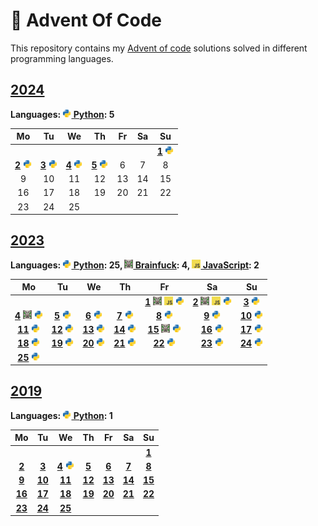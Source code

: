 # 🎄 Advent Of Code

This repository contains my [Advent of code](https://adventofcode.com) solutions solved in different programming languages.

## [2024](https://adventofcode.com/2024)

**Languages: [<img height="14" alt="py" src="languages/py/lib/meta/logo.svg"/> Python](languages/py/2024): 5**

| Mo | Tu | We | Th | Fr | Sa | Su |
| :-: | :-: | :-: | :-: | :-: | :-: | :-: |
|  |   |   |   |   |  | **[1](https://adventofcode.com/2024/day/1)** [<img height="14" alt="py" src="languages/py/lib/meta/logo.svg"/>](languages/py/2024/01_HistorianHysteria.py) |
| **[2](https://adventofcode.com/2024/day/2)** [<img height="14" alt="py" src="languages/py/lib/meta/logo.svg"/>](languages/py/2024/02_RedNosedReports.py)| **[3](https://adventofcode.com/2024/day/3)** [<img height="14" alt="py" src="languages/py/lib/meta/logo.svg"/>](languages/py/2024/03_MullItOver.py)| **[4](https://adventofcode.com/2024/day/4)** [<img height="14" alt="py" src="languages/py/lib/meta/logo.svg"/>](languages/py/2024/04_CeresSearch.py)| **[5](https://adventofcode.com/2024/day/5)** [<img height="14" alt="py" src="languages/py/lib/meta/logo.svg"/>](languages/py/2024/05_PrintQueue.py)| 6 | 7 | 8  |
| 9 | 10 | 11 | 12 | 13 | 14 | 15  |
| 16 | 17 | 18 | 19 | 20 | 21 | 22  |
| 23 | 24 | 25 |   |   |   |   |


## [2023](https://adventofcode.com/2023)

**Languages: [<img height="14" alt="py" src="languages/py/lib/meta/logo.svg"/> Python](languages/py/2023): 25, [<img height="14" alt="bf" src="languages/bf/lib/meta/logo.svg"/> Brainfuck](languages/bf/2023): 4, [<img height="14" alt="js" src="languages/js/lib/meta/logo.svg"/> JavaScript](languages/js/2023): 2**

| Mo | Tu | We | Th | Fr | Sa | Su |
| :-: | :-: | :-: | :-: | :-: | :-: | :-: |
|  |   |   |  | **[1](https://adventofcode.com/2023/day/1)** [<img height="14" alt="bf" src="languages/bf/lib/meta/logo.svg"/>](languages/bf/2023/01_Trebuchet.bf) [<img height="14" alt="js" src="languages/js/lib/meta/logo.svg"/>](languages/js/2023/01_Trebuchet.js) [<img height="14" alt="py" src="languages/py/lib/meta/logo.svg"/>](languages/py/2023/01_Trebuchet.py)| **[2](https://adventofcode.com/2023/day/2)** [<img height="14" alt="bf" src="languages/bf/lib/meta/logo.svg"/>](languages/bf/2023/02_CubeConundrum.bf) [<img height="14" alt="js" src="languages/js/lib/meta/logo.svg"/>](languages/js/2023/02_CubeConundrum.js) [<img height="14" alt="py" src="languages/py/lib/meta/logo.svg"/>](languages/py/2023/02_CubeConundrum.py)| **[3](https://adventofcode.com/2023/day/3)** [<img height="14" alt="py" src="languages/py/lib/meta/logo.svg"/>](languages/py/2023/03_GearRatios.py) |
| **[4](https://adventofcode.com/2023/day/4)** [<img height="14" alt="bf" src="languages/bf/lib/meta/logo.svg"/>](languages/bf/2023/04_Scratchcards.bf) [<img height="14" alt="py" src="languages/py/lib/meta/logo.svg"/>](languages/py/2023/04_Scratchcards.py)| **[5](https://adventofcode.com/2023/day/5)** [<img height="14" alt="py" src="languages/py/lib/meta/logo.svg"/>](languages/py/2023/05_IfYouGiveASeedAFertilizer.py)| **[6](https://adventofcode.com/2023/day/6)** [<img height="14" alt="py" src="languages/py/lib/meta/logo.svg"/>](languages/py/2023/06_WaitForIt.py)| **[7](https://adventofcode.com/2023/day/7)** [<img height="14" alt="py" src="languages/py/lib/meta/logo.svg"/>](languages/py/2023/07_CamelCards.py)| **[8](https://adventofcode.com/2023/day/8)** [<img height="14" alt="py" src="languages/py/lib/meta/logo.svg"/>](languages/py/2023/08_HauntedWasteland.py)| **[9](https://adventofcode.com/2023/day/9)** [<img height="14" alt="py" src="languages/py/lib/meta/logo.svg"/>](languages/py/2023/09_MirageMaintenance.py)| **[10](https://adventofcode.com/2023/day/10)** [<img height="14" alt="py" src="languages/py/lib/meta/logo.svg"/>](languages/py/2023/10_PipeMaze.py) |
| **[11](https://adventofcode.com/2023/day/11)** [<img height="14" alt="py" src="languages/py/lib/meta/logo.svg"/>](languages/py/2023/11_CosmicExpansion.py)| **[12](https://adventofcode.com/2023/day/12)** [<img height="14" alt="py" src="languages/py/lib/meta/logo.svg"/>](languages/py/2023/12_HotSprings.py)| **[13](https://adventofcode.com/2023/day/13)** [<img height="14" alt="py" src="languages/py/lib/meta/logo.svg"/>](languages/py/2023/13_PointofIncidence.py)| **[14](https://adventofcode.com/2023/day/14)** [<img height="14" alt="py" src="languages/py/lib/meta/logo.svg"/>](languages/py/2023/14_ParabolicReflectorDish.py)| **[15](https://adventofcode.com/2023/day/15)** [<img height="14" alt="bf" src="languages/bf/lib/meta/logo.svg"/>](languages/bf/2023/15_LensLibrary.bf) [<img height="14" alt="py" src="languages/py/lib/meta/logo.svg"/>](languages/py/2023/15_LensLibrary.py)| **[16](https://adventofcode.com/2023/day/16)** [<img height="14" alt="py" src="languages/py/lib/meta/logo.svg"/>](languages/py/2023/16_TheFloorWillBeLava.py)| **[17](https://adventofcode.com/2023/day/17)** [<img height="14" alt="py" src="languages/py/lib/meta/logo.svg"/>](languages/py/2023/17_ClumsyCrucible.py) |
| **[18](https://adventofcode.com/2023/day/18)** [<img height="14" alt="py" src="languages/py/lib/meta/logo.svg"/>](languages/py/2023/18_LavaductLagoon.py)| **[19](https://adventofcode.com/2023/day/19)** [<img height="14" alt="py" src="languages/py/lib/meta/logo.svg"/>](languages/py/2023/19_Aplenty.py)| **[20](https://adventofcode.com/2023/day/20)** [<img height="14" alt="py" src="languages/py/lib/meta/logo.svg"/>](languages/py/2023/20_PulsePropagation.py)| **[21](https://adventofcode.com/2023/day/21)** [<img height="14" alt="py" src="languages/py/lib/meta/logo.svg"/>](languages/py/2023/21_StepCounter.py)| **[22](https://adventofcode.com/2023/day/22)** [<img height="14" alt="py" src="languages/py/lib/meta/logo.svg"/>](languages/py/2023/22_SandSlabs.py)| **[23](https://adventofcode.com/2023/day/23)** [<img height="14" alt="py" src="languages/py/lib/meta/logo.svg"/>](languages/py/2023/23_ALongWalk.py)| **[24](https://adventofcode.com/2023/day/24)** [<img height="14" alt="py" src="languages/py/lib/meta/logo.svg"/>](languages/py/2023/24_NeverTellMeTheOdds.py) |
| **[25](https://adventofcode.com/2023/day/25)** [<img height="14" alt="py" src="languages/py/lib/meta/logo.svg"/>](languages/py/2023/25_Snowverload.py)|   |   |   |   |   |   |


## [2019](https://adventofcode.com/2019)

**Languages: [<img height="14" alt="py" src="languages/py/lib/meta/logo.svg"/> Python](languages/py/2019): 1**

| Mo | Tu | We | Th | Fr | Sa | Su |
| :-: | :-: | :-: | :-: | :-: | :-: | :-: |
|  |   |   |   |   |  | **[1](https://adventofcode.com/2019/day/1)**  |
| **[2](https://adventofcode.com/2019/day/2)** | **[3](https://adventofcode.com/2019/day/3)** | **[4](https://adventofcode.com/2019/day/4)** [<img height="14" alt="py" src="languages/py/lib/meta/logo.svg"/>](languages/py/2019/04_SecureContainer.py)| **[5](https://adventofcode.com/2019/day/5)** | **[6](https://adventofcode.com/2019/day/6)** | **[7](https://adventofcode.com/2019/day/7)** | **[8](https://adventofcode.com/2019/day/8)**  |
| **[9](https://adventofcode.com/2019/day/9)** | **[10](https://adventofcode.com/2019/day/10)** | **[11](https://adventofcode.com/2019/day/11)** | **[12](https://adventofcode.com/2019/day/12)** | **[13](https://adventofcode.com/2019/day/13)** | **[14](https://adventofcode.com/2019/day/14)** | **[15](https://adventofcode.com/2019/day/15)**  |
| **[16](https://adventofcode.com/2019/day/16)** | **[17](https://adventofcode.com/2019/day/17)** | **[18](https://adventofcode.com/2019/day/18)** | **[19](https://adventofcode.com/2019/day/19)** | **[20](https://adventofcode.com/2019/day/20)** | **[21](https://adventofcode.com/2019/day/21)** | **[22](https://adventofcode.com/2019/day/22)**  |
| **[23](https://adventofcode.com/2019/day/23)** | **[24](https://adventofcode.com/2019/day/24)** | **[25](https://adventofcode.com/2019/day/25)** |   |   |   |   |


